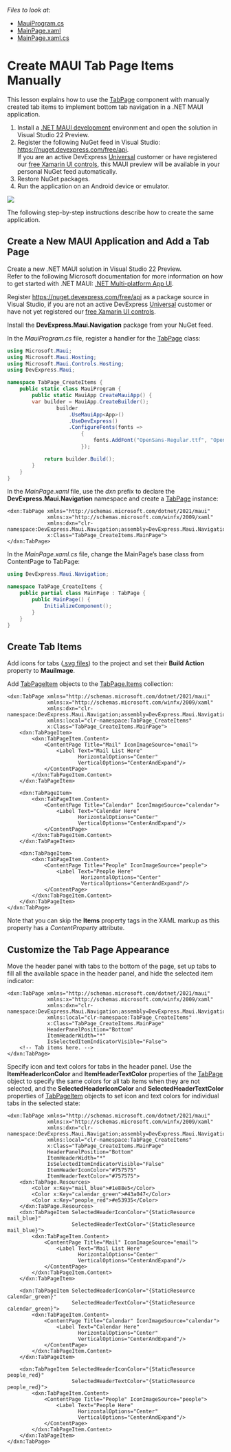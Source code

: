 <!-- default file list -->
*Files to look at*:

* [MauiProgram.cs](./TabPage_CreateItems/MauiProgram.cs)
* [MainPage.xaml](./TabPage_CreateItems/MainPage.xaml)
* [MainPage.xaml.cs](./TabPage_CreateItems/MainPage.xaml.cs)
<!-- default file list end -->

# Create MAUI Tab Page Items Manually

This lesson explains how to use the [TabPage](http://docs.devexpress.com/MAUI/DevExpress.Maui.Navigation.TabPage) component with manually created tab items to implement bottom tab navigation in a .NET MAUI application.

1. Install a [.NET MAUI development](https://docs.microsoft.com/en-gb/dotnet/maui/get-started/installation) environment and open the solution in Visual Studio 22 Preview.
2. Register the following NuGet feed in Visual Studio: https://nuget.devexpress.com/free/api.  
	If you are an active DevExpress [Universal](https://www.devexpress.com/subscriptions/universal.xml) customer or have registered our [free Xamarin UI controls](https://www.devexpress.com/xamarin/), this MAUI preview will be available in your personal NuGet feed automatically.
4. Restore NuGet packages.  
5. Run the application on an Android device or emulator.  

<img src="./img/devexpress-maui-tab-page.png"/>

The following step-by-step instructions describe how to create the same application.

## Create a New MAUI Application and Add a Tab Page

Create a new .NET MAUI solution in Visual Studio 22 Preview.  
Refer to the following Microsoft documentation for more information on how to get started with .NET MAUI: [.NET Multi-platform App UI](https://docs.microsoft.com/dotnet/maui/).

Register https://nuget.devexpress.com/free/api as a package source in Visual Studio, if you are not an active DevExpress [Universal](https://www.devexpress.com/subscriptions/universal.xml) customer or have not yet registered our [free Xamarin UI controls](https://www.devexpress.com/xamarin/).

Install the **DevExpress.Maui.Navigation** package from your NuGet feed.

In the *MauiProgram.cs* file, register a handler for the [TabPage](http://docs.devexpress.com/MAUI/DevExpress.Maui.Navigation.TabPage) class:

```cs
using Microsoft.Maui;
using Microsoft.Maui.Hosting;
using Microsoft.Maui.Controls.Hosting;
using DevExpress.Maui;

namespace TabPage_CreateItems {
    public static class MauiProgram {
        public static MauiApp CreateMauiApp() {
	    var builder = MauiApp.CreateBuilder();
                builder
                    .UseMauiApp<App>()
                    .UseDevExpress()
                    .ConfigureFonts(fonts =>
                        {
                            fonts.AddFont("OpenSans-Regular.ttf", "OpenSansRegular");
                        });

            return builder.Build();
        }
    }
}
```

In the *MainPage.xaml* file, use the *dxn* prefix to declare the **DevExpress.Maui.Navigation** namespace and create a [TabPage](http://docs.devexpress.com/MAUI/DevExpress.Maui.Navigation.TabPage) instance:

```xaml
<dxn:TabPage xmlns="http://schemas.microsoft.com/dotnet/2021/maui"
             xmlns:x="http://schemas.microsoft.com/winfx/2009/xaml"
             xmlns:dxn="clr-namespace:DevExpress.Maui.Navigation;assembly=DevExpress.Maui.Navigation"
             x:Class="TabPage_CreateItems.MainPage">
</dxn:TabPage>
```

In the *MainPage.xaml.cs* file, change the MainPage’s base class from ContentPage to TabPage:

```cs
using DevExpress.Maui.Navigation;

namespace TabPage_CreateItems {
    public partial class MainPage : TabPage {
        public MainPage() {
            InitializeComponent();
        }
    }
}
```

## Create Tab Items
Add icons for tabs ([.svg files](./TabPage_CreateItems/Resources/Images/)) to the project and set their **Build Action** property to **MauiImage**.

Add [TabPageItem](http://docs.devexpress.com/MAUI/DevExpress.Maui.Navigation.TabPageItem) objects to the [TabPage.Items](http://docs.devexpress.com/MAUI/DevExpress.Maui.Navigation.TabPage.Items) collection:

```xaml
<dxn:TabPage xmlns="http://schemas.microsoft.com/dotnet/2021/maui"
             xmlns:x="http://schemas.microsoft.com/winfx/2009/xaml"
             xmlns:dxn="clr-namespace:DevExpress.Maui.Navigation;assembly=DevExpress.Maui.Navigation"
             xmlns:local="clr-namespace:TabPage_CreateItems"
             x:Class="TabPage_CreateItems.MainPage">
    <dxn:TabPageItem>
        <dxn:TabPageItem.Content>
            <ContentPage Title="Mail" IconImageSource="email">
                <Label Text="Mail List Here" 
                       HorizontalOptions="Center" 
                       VerticalOptions="CenterAndExpand"/>
            </ContentPage>   
        </dxn:TabPageItem.Content>
    </dxn:TabPageItem>

    <dxn:TabPageItem>
        <dxn:TabPageItem.Content>
            <ContentPage Title="Calendar" IconImageSource="calendar">
                <Label Text="Calendar Here" 
                       HorizontalOptions="Center" 
                       VerticalOptions="CenterAndExpand"/>
            </ContentPage>
        </dxn:TabPageItem.Content>
    </dxn:TabPageItem>

    <dxn:TabPageItem>
        <dxn:TabPageItem.Content>
            <ContentPage Title="People" IconImageSource="people">
                <Label Text="People Here" 
                        HorizontalOptions="Center" 
                        VerticalOptions="CenterAndExpand"/>
            </ContentPage>
        </dxn:TabPageItem.Content>
    </dxn:TabPageItem>
</dxn:TabPage>
```

Note that you can skip the **Items** property tags in the XAML markup as this property has a *ContentProperty* attribute.

## Customize the Tab Page Appearance

Move the header panel with tabs to the bottom of the page, set up tabs to fill all the available space in the header panel, and hide the selected item indicator:

```xaml
<dxn:TabPage xmlns="http://schemas.microsoft.com/dotnet/2021/maui"
             xmlns:x="http://schemas.microsoft.com/winfx/2009/xaml"
             xmlns:dxn="clr-namespace:DevExpress.Maui.Navigation;assembly=DevExpress.Maui.Navigation"
             xmlns:local="clr-namespace:TabPage_CreateItems"
             x:Class="TabPage_CreateItems.MainPage"
             HeaderPanelPosition="Bottom"
             ItemHeaderWidth="*"
             IsSelectedItemIndicatorVisible="False">
    <!-- Tab items here. -->
</dxn:TabPage>
```

Specify icon and text colors for tabs in the header panel. Use the **ItemHeaderIconColor** and **ItemHeaderTextColor** properties of the [TabPage](http://docs.devexpress.com/MAUI/DevExpress.Maui.Navigation.TabPage) object to specify the same colors for all tab items when they are not selected, and the **SelectedHeaderIconColor** and **SelectedHeaderTextColor** properties of [TabPageItem](http://docs.devexpress.com/MAUI/DevExpress.Maui.Navigation.TabPageItem) objects to set icon and text colors for individual tabs in the selected state:

```xaml
<dxn:TabPage xmlns="http://schemas.microsoft.com/dotnet/2021/maui"
             xmlns:x="http://schemas.microsoft.com/winfx/2009/xaml"
             xmlns:dxn="clr-namespace:DevExpress.Maui.Navigation;assembly=DevExpress.Maui.Navigation"
             xmlns:local="clr-namespace:TabPage_CreateItems"
             x:Class="TabPage_CreateItems.MainPage"
             HeaderPanelPosition="Bottom"
             ItemHeaderWidth="*"
             IsSelectedItemIndicatorVisible="False"
             ItemHeaderIconColor="#757575"
             ItemHeaderTextColor="#757575">
    <dxn:TabPage.Resources>
        <Color x:Key="mail_blue">#1e88e5</Color>
        <Color x:Key="calendar_green">#43a047</Color>
        <Color x:Key="people_red">#e53935</Color>
    </dxn:TabPage.Resources>
    <dxn:TabPageItem SelectedHeaderIconColor="{StaticResource mail_blue}"
                     SelectedHeaderTextColor="{StaticResource mail_blue}">
        <dxn:TabPageItem.Content>
            <ContentPage Title="Mail" IconImageSource="email">
                <Label Text="Mail List Here" 
                       HorizontalOptions="Center" 
                       VerticalOptions="CenterAndExpand"/>
            </ContentPage>
        </dxn:TabPageItem.Content>
    </dxn:TabPageItem>

    <dxn:TabPageItem SelectedHeaderIconColor="{StaticResource calendar_green}"
                     SelectedHeaderTextColor="{StaticResource calendar_green}">
        <dxn:TabPageItem.Content>
            <ContentPage Title="Calendar" IconImageSource="calendar">
                <Label Text="Calendar Here" 
                       HorizontalOptions="Center" 
                       VerticalOptions="CenterAndExpand"/>
            </ContentPage>
        </dxn:TabPageItem.Content>
    </dxn:TabPageItem>

    <dxn:TabPageItem SelectedHeaderIconColor="{StaticResource people_red}"
                     SelectedHeaderTextColor="{StaticResource people_red}">
        <dxn:TabPageItem.Content>
            <ContentPage Title="People" IconImageSource="people">
                <Label Text="People Here" 
                       HorizontalOptions="Center" 
                       VerticalOptions="CenterAndExpand"/>
            </ContentPage>
        </dxn:TabPageItem.Content>
    </dxn:TabPageItem>
</dxn:TabPage>
```
